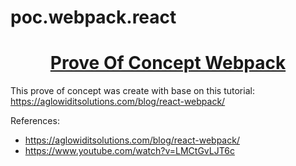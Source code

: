 # poc.webpack.react

<h1 align="center">
      <a href="#" alt="Prove Of Concept"> Prove Of Concept Webpack </a>
</h1>

This prove of concept was create with base on this tutorial: https://aglowiditsolutions.com/blog/react-webpack/

References:
- https://aglowiditsolutions.com/blog/react-webpack/
- https://www.youtube.com/watch?v=LMCtGvLJT6c